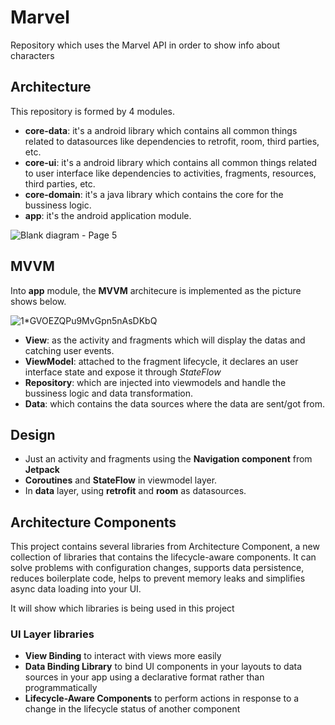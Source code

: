 # Marvel

Repository which uses the Marvel API in order to show info about characters


## Architecture

This repository is formed by 4 modules.
- **core-data**: it's a android library which contains all common things related to datasources like dependencies to retrofit, room, third parties, etc.
- **core-ui**: it's a android library which contains all common things related to user interface like dependencies to activities, fragments, resources, third parties, etc.
- **core-domain**: it's a java library which contains the core for the bussiness logic.
- **app**: it's the android application module.



![Blank diagram - Page 5](https://user-images.githubusercontent.com/5518993/193853923-2691ba92-0dc7-44d8-aaf2-098380e2bf80.png)


## MVVM

Into **app** module, the **MVVM** architecure is implemented as the picture shows below.


![1*GVOEZQPu9MvGpn5nAsDKbQ](https://user-images.githubusercontent.com/5518993/194012626-d19dcd76-a3b7-4924-aaee-104910652dac.png)

- **View**: as the activity and fragments which will display the datas and catching user events.
- **ViewModel**: attached to the fragment lifecycle, it declares an user interface state and expose it through *StateFlow*
- **Repository**: which are injected into viewmodels and handle the bussiness logic and data transformation.
- **Data**: which contains the data sources where the data are sent/got from.


## Design 

- Just an activity and fragments using the **Navigation component** from **Jetpack**
- **Coroutines** and **StateFlow** in viewmodel layer.
- In **data** layer, using **retrofit** and **room** as datasources.

## Architecture Components
This project contains several libraries from Architecture Component, a new collection of libraries that contains the lifecycle-aware components. It can solve problems with configuration changes, supports data persistence, reduces boilerplate code, helps to prevent memory leaks and simplifies async data loading into your UI.

It will show which libraries is being used in this project

### UI Layer libraries
- **View Binding** to interact with views more easily
- **Data Binding Library** to bind UI components in your layouts to data sources in your app using a declarative format rather than programmatically
- **Lifecycle-Aware Components** to perform actions in response to a change in the lifecycle status of another component
